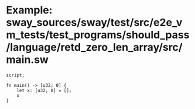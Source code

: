 # Example: sway_sources/sway/test/src/e2e_vm_tests/test_programs/should_pass/language/retd_zero_len_array/src/main.sw

```sway
script;

fn main() -> [u32; 0] {
    let x: [u32; 0] = [];
    x
}

```
